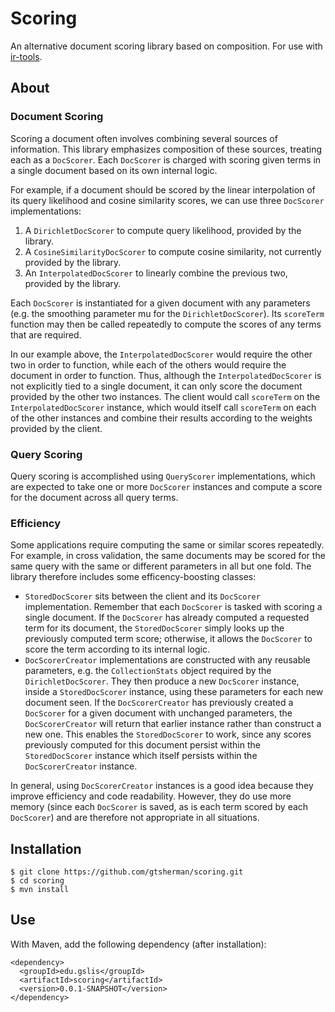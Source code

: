 # Scoring

An alternative document scoring library based on composition. For use with [ir-tools](https://github.com/uiucGSLIS/ir-tools).

## About

### Document Scoring

Scoring a document often involves combining several sources of information. This library emphasizes composition of these sources, treating each as a `DocScorer`. Each `DocScorer` is charged with scoring given terms in a single document based on its own internal logic.

For example, if a document should be scored by the linear interpolation of its query likelihood and cosine similarity scores, we can use three `DocScorer` implementations:

1. A `DirichletDocScorer` to compute query likelihood, provided by the library.
2. A `CosineSimilarityDocScorer` to compute cosine similarity, not currently provided by the library.
3. An `InterpolatedDocScorer` to linearly combine the previous two, provided by the library.

Each `DocScorer` is instantiated for a given document with any parameters (e.g. the smoothing parameter mu for the `DirichletDocScorer`). Its `scoreTerm` function may then be called repeatedly to compute the scores of any terms that are required.

In our example above, the `InterpolatedDocScorer` would require the other two in order to function, while each of the others would require the document in order to function. Thus, although the `InterpolatedDocScorer` is not explicitly tied to a single document, it can only score the document provided by the other two instances. The client would call `scoreTerm` on the `InterpolatedDocScorer` instance, which would itself call `scoreTerm` on each of the other instances and combine their results according to the weights provided by the client.

### Query Scoring

Query scoring is accomplished using `QueryScorer` implementations, which are expected to take one or more `DocScorer` instances and compute a score for the document across all query terms.

### Efficiency

Some applications require computing the same or similar scores repeatedly. For example, in cross validation, the same documents may be scored for the same query with the same or different parameters in all but one fold. The library therefore includes some efficency-boosting classes:

- `StoredDocScorer` sits between the client and its `DocScorer` implementation. Remember that each `DocScorer` is tasked with scoring a single document. If the `DocScorer` has already computed a requested term for its document, the `StoredDocScorer` simply looks up the previously computed term score; otherwise, it allows the `DocScorer` to score the term according to its internal logic.
- `DocScorerCreator` implementations are constructed with any reusable parameters, e.g. the `CollectionStats` object required by the `DirichletDocScorer`. They then produce a new `DocScorer` instance, inside a `StoredDocScorer` instance, using these parameters for each new document seen. If the `DocScorerCreator` has previously created a `DocScorer` for a given document with unchanged parameters, the `DocScorerCreator` will return that earlier instance rather than construct a new one. This enables the `StoredDocScorer` to work, since any scores previously computed for this document persist within the `StoredDocScorer` instance which itself persists within the `DocScorerCreator` instance.

In general, using `DocScorerCreator` instances is a good idea because they improve efficiency and code readability. However, they do use more memory (since each `DocScorer` is saved, as is each term scored by each `DocScorer`) and are therefore not appropriate in all situations.

## Installation

```
$ git clone https://github.com/gtsherman/scoring.git
$ cd scoring
$ mvn install
```

## Use

With Maven, add the following dependency (after installation):

```
<dependency>
  <groupId>edu.gslis</groupId>
  <artifactId>scoring</artifactId>
  <version>0.0.1-SNAPSHOT</version>
</dependency>
```
